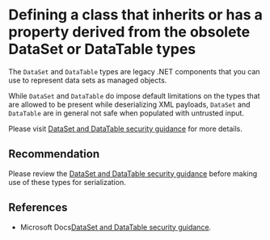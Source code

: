 # Defining a class that inherits or has a property derived from the obsolete DataSet or DataTable types
The `DataSet` and `DataTable` types are legacy .NET components that you can use to represent data sets as managed objects.

While `DataSet` and `DataTable` do impose default limitations on the types that are allowed to be present while deserializing XML payloads, `DataSet` and `DataTable` are in general not safe when populated with untrusted input.

Please visit [DataSet and DataTable security guidance](https://go.microsoft.com/fwlink/?linkid=2132227) for more details.


## Recommendation
Please review the [DataSet and DataTable security guidance](https://go.microsoft.com/fwlink/?linkid=2132227) before making use of these types for serialization.


## References
* Microsoft Docs[DataSet and DataTable security guidance](https://go.microsoft.com/fwlink/?linkid=2132227).
